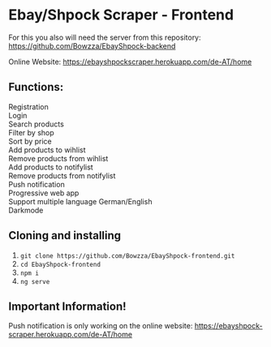 # Ebay/Shpock Scraper - Frontend
For this you also will need the server from this repository: https://github.com/Bowzza/EbayShpock-backend

Online Website: https://ebayshpockscraper.herokuapp.com/de-AT/home

## Functions:
Registration</br>
Login</br>
Search products</br>
Filter by shop</br>
Sort by price</br>
Add products to wihlist</br>
Remove products from wihlist</br>
Add products to notifylist</br>
Remove products from notifylist</br>
Push notification</br>
Progressive web app</br>
Support multiple language German/English</br>
Darkmode</br>


## Cloning and installing
1. `git clone https://github.com/Bowzza/EbayShpock-frontend.git`
2. `cd EbayShpock-frontend`
3. `npm i`
4. `ng serve`

## Important Information!
Push notification is only working on the online website: https://ebayshpock-scraper.herokuapp.com/de-AT/home
